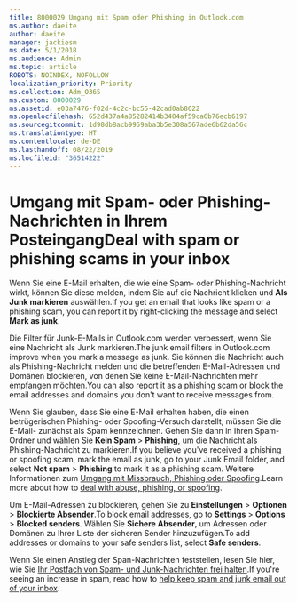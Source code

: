 ```yaml
---
title: 8000029 Umgang mit Spam oder Phishing in Outlook.com
ms.author: daeite
author: daeite
manager: jackiesm
ms.date: 5/1/2018
ms.audience: Admin
ms.topic: article
ROBOTS: NOINDEX, NOFOLLOW
localization_priority: Priority
ms.collection: Adm_O365
ms.custom: 8000029
ms.assetid: e03a7476-f02d-4c2c-bc55-42cad0ab8622
ms.openlocfilehash: 652d437a4a85282414b3404af59ca6b76ecb6197
ms.sourcegitcommit: 1d98db8acb9959aba3b5e308a567ade6b62da56c
ms.translationtype: HT
ms.contentlocale: de-DE
ms.lasthandoff: 08/22/2019
ms.locfileid: "36514222"
---
```

# <a name="deal-with-spam-or-phishing-scams-in-your-inbox"></a><span data-ttu-id="867aa-102">Umgang mit Spam- oder Phishing-Nachrichten in Ihrem Posteingang</span><span class="sxs-lookup"><span data-stu-id="867aa-102">Deal with spam or phishing scams in your inbox</span></span>

<span data-ttu-id="867aa-103">Wenn Sie eine E-Mail erhalten, die wie eine Spam- oder Phishing-Nachricht wirkt, können Sie diese melden, indem Sie auf die Nachricht klicken und **Als Junk markieren** auswählen.</span><span class="sxs-lookup"><span data-stu-id="867aa-103">If you get an email that looks like spam or a phishing scam, you can report it by right-clicking the message and select **Mark as junk**.</span></span> 
  
<span data-ttu-id="867aa-104">Die Filter für Junk-E-Mails in Outlook.com werden verbessert, wenn Sie eine Nachricht als Junk markieren.</span><span class="sxs-lookup"><span data-stu-id="867aa-104">The junk email filters in Outlook.com improve when you mark a message as junk.</span></span> <span data-ttu-id="867aa-105">Sie können die Nachricht auch als Phishing-Nachricht melden und die betreffenden E-Mail-Adressen und Domänen blockieren, von denen Sie keine E-Mail-Nachrichten mehr empfangen möchten.</span><span class="sxs-lookup"><span data-stu-id="867aa-105">You can also report it as a phishing scam or block the email addresses and domains you don't want to receive messages from.</span></span>
  
<span data-ttu-id="867aa-106">Wenn Sie glauben, dass Sie eine E-Mail erhalten haben, die einen betrügerischen Phishing- oder Spoofing-Versuch darstellt, müssen Sie die E-Mail- zunächst als Spam kennzeichnen. Gehen Sie dann in Ihren Spam-Ordner und wählen Sie **Kein Spam** \> **Phishing**, um die Nachricht als Phishing-Nachricht zu markieren.</span><span class="sxs-lookup"><span data-stu-id="867aa-106">If you believe you've received a phishing or spoofing scam, mark the email as junk, go to your Junk Email folder, and select **Not spam** \> **Phishing** to mark it as a phishing scam.</span></span> <span data-ttu-id="867aa-107">Weitere Informationen zum [Umgang mit Missbrauch, Phishing oder Spoofing](https://go.microsoft.com/fwlink/p/?linkid=873139).</span><span class="sxs-lookup"><span data-stu-id="867aa-107">Learn more about how to [deal with abuse, phishing, or spoofing](https://go.microsoft.com/fwlink/p/?linkid=873139).</span></span>
  
<span data-ttu-id="867aa-108">Um E-Mail-Adressen zu blockieren, gehen Sie zu **Einstellungen** \> **Optionen** \> **Blockierte Absender**.</span><span class="sxs-lookup"><span data-stu-id="867aa-108">To block email addresses, go to **Settings** \> **Options** \> **Blocked senders**.</span></span> <span data-ttu-id="867aa-109">Wählen Sie **Sichere Absender**, um Adressen oder Domänen zu Ihrer Liste der sicheren Sender hinzuzufügen.</span><span class="sxs-lookup"><span data-stu-id="867aa-109">To add addresses or domains to your safe senders list, select **Safe senders**.</span></span> 
  
<span data-ttu-id="867aa-110">Wenn Sie einen Anstieg der Span-Nachrichten feststellen, lesen Sie hier, wie Sie [Ihr Postfach von Spam- und Junk-Nachrichten frei halten](https://go.microsoft.com/fwlink/p/?linkid=873140).</span><span class="sxs-lookup"><span data-stu-id="867aa-110">If you're seeing an increase in spam, read how to [help keep spam and junk email out of your inbox](https://go.microsoft.com/fwlink/p/?linkid=873140).</span></span>
  

